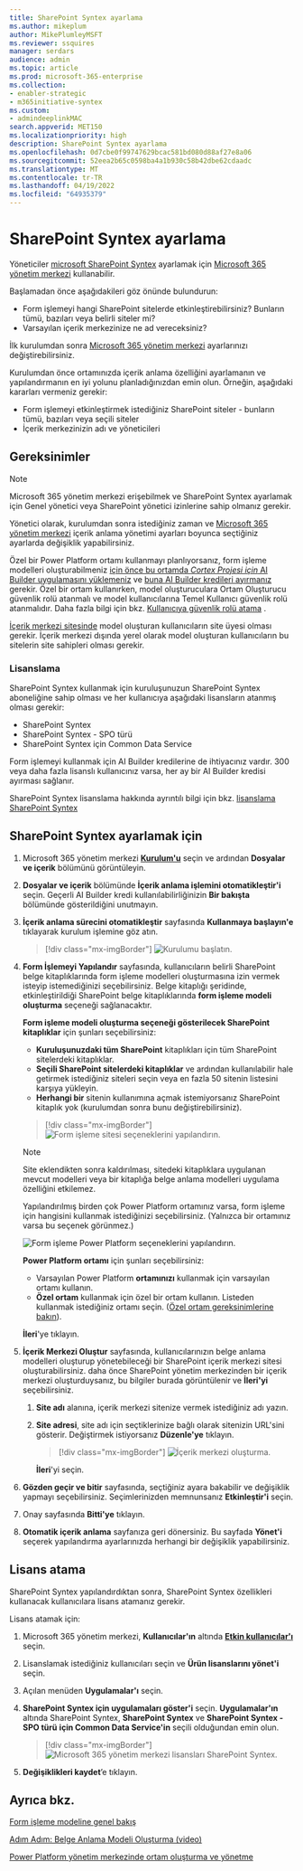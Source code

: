 ```yaml
---
title: SharePoint Syntex ayarlama
ms.author: mikeplum
author: MikePlumleyMSFT
ms.reviewer: ssquires
manager: serdars
audience: admin
ms.topic: article
ms.prod: microsoft-365-enterprise
ms.collection:
- enabler-strategic
- m365initiative-syntex
ms.custom:
- admindeeplinkMAC
search.appverid: MET150
ms.localizationpriority: high
description: SharePoint Syntex ayarlama
ms.openlocfilehash: 0d7cbe0f99747629bcac581bd080d88af27e8a06
ms.sourcegitcommit: 52eea2b65c0598ba4a1b930c58b42dbe62cdaadc
ms.translationtype: MT
ms.contentlocale: tr-TR
ms.lasthandoff: 04/19/2022
ms.locfileid: "64935379"
---
```

# <a name="set-up-sharepoint-syntex"></a>SharePoint Syntex ayarlama

Yöneticiler <a href="https://go.microsoft.com/fwlink/p/?linkid=2024339" target="_blank">microsoft SharePoint Syntex</a> ayarlamak için [Microsoft 365 yönetim merkezi](index.md) kullanabilir. 

Başlamadan önce aşağıdakileri göz önünde bulundurun:

- Form işlemeyi hangi SharePoint sitelerde etkinleştirebilirsiniz? Bunların tümü, bazıları veya belirli siteler mi?
- Varsayılan içerik merkezinize ne ad vereceksiniz?

İlk kurulumdan sonra <a href="https://go.microsoft.com/fwlink/p/?linkid=2024339" target="_blank">Microsoft 365 yönetim merkezi</a> ayarlarınızı değiştirebilirsiniz.

Kurulumdan önce ortamınızda içerik anlama özelliğini ayarlamanın ve yapılandırmanın en iyi yolunu planladığınızdan emin olun. Örneğin, aşağıdaki kararları vermeniz gerekir:

- Form işlemeyi etkinleştirmek istediğiniz SharePoint siteler - bunların tümü, bazıları veya seçili siteler
- İçerik merkezinizin adı ve yöneticileri

## <a name="requirements"></a>Gereksinimler 

> [!NOTE]
> Microsoft 365 yönetim merkezi erişebilmek ve SharePoint Syntex ayarlamak için Genel yönetici veya SharePoint yönetici izinlerine sahip olmanız gerekir.

Yönetici olarak, kurulumdan sonra istediğiniz zaman ve <a href="https://go.microsoft.com/fwlink/p/?linkid=2024339" target="_blank">Microsoft 365 yönetim merkezi</a> içerik anlama yönetimi ayarları boyunca seçtiğiniz ayarlarda değişiklik yapabilirsiniz.

Özel bir Power Platform ortamı kullanmayı planlıyorsanız, form işleme modelleri oluşturabilmeniz [için önce bu ortamda *Cortex Projesi için* AI Builder uygulamasını yüklemeniz](/power-platform/admin/manage-apps#install-an-app-in-the-environment-view) ve [buna AI Builder kredileri ayırmanız](/power-platform/admin/capacity-add-on) gerekir. Özel bir ortam kullanırken, model oluşturuculara Ortam Oluşturucu güvenlik rolü atanmalı ve model kullanıcılarına Temel Kullanıcı güvenlik rolü atanmalıdır. Daha fazla bilgi için bkz. [Kullanıcıya güvenlik rolü atama](/power-platform/admin/assign-security-roles) .

[İçerik merkezi sitesinde](/microsoft-365/contentunderstanding/create-a-content-center) model oluşturan kullanıcıların site üyesi olması gerekir. İçerik merkezi dışında yerel olarak model oluşturan kullanıcıların bu sitelerin site sahipleri olması gerekir.

### <a name="licensing"></a>Lisanslama

SharePoint Syntex kullanmak için kuruluşunuzun SharePoint Syntex aboneliğine sahip olması ve her kullanıcıya aşağıdaki lisansların atanmış olması gerekir:

- SharePoint Syntex
- SharePoint Syntex - SPO türü
- SharePoint Syntex için Common Data Service

Form işlemeyi kullanmak için AI Builder kredilerine de ihtiyacınız vardır. 300 veya daha fazla lisanslı kullanıcınız varsa, her ay bir AI Builder kredisi ayırması sağlanır.

SharePoint Syntex lisanslama hakkında ayrıntılı bilgi için bkz. [lisanslama SharePoint Syntex](syntex-licensing.md)

## <a name="to-set-up-sharepoint-syntex"></a>SharePoint Syntex ayarlamak için

1. Microsoft 365 yönetim merkezi <a href="https://go.microsoft.com/fwlink/p/?linkid=2171997" target="_blank">**Kurulum'u**</a> seçin ve ardından **Dosyalar ve içerik** bölümünü görüntüleyin.

2. **Dosyalar ve içerik** bölümünde **İçerik anlama işlemini otomatikleştir'i** seçin. Geçerli AI Builder kredi kullanılabilirliğinizin **Bir bakışta** bölümünde gösterildiğini unutmayın.<br/>

3. **İçerik anlama sürecini otomatikleştir** sayfasında **Kullanmaya başlayın'e** tıklayarak kurulum işlemine göz atın. <br/>

    > [!div class="mx-imgBorder"]
    > ![Kurulumu başlatın.](../media/content-understanding/admin-content-understanding-get-started.png)</br>

4. **Form İşlemeyi Yapılandır** sayfasında, kullanıcıların belirli SharePoint belge kitaplıklarında form işleme modelleri oluşturmasına izin vermek isteyip istemediğinizi seçebilirsiniz. Belge kitaplığı şeridinde, etkinleştirildiği SharePoint belge kitaplıklarında **form işleme modeli oluşturma** seçeneği sağlanacaktır.
 
     **Form işleme modeli oluşturma seçeneği gösterilecek SharePoint kitaplıklar** için şunları seçebilirsiniz:</br>
      - **Kuruluşunuzdaki tüm SharePoint** kitaplıkları için tüm SharePoint sitelerdeki kitaplıklar.</br>
      - **Seçili SharePoint sitelerdeki kitaplıklar** ve ardından kullanılabilir hale getirmek istediğiniz siteleri seçin veya en fazla 50 sitenin listesini karşıya yükleyin.</br>
      - **Herhangi bir** sitenin kullanımına açmak istemiyorsanız SharePoint kitaplık yok (kurulumdan sonra bunu değiştirebilirsiniz).

   > [!div class="mx-imgBorder"]
   > ![Form işleme sitesi seçeneklerini yapılandırın.](../media/content-understanding/admin-configforms.png)

   > [!Note]
   > Site eklendikten sonra kaldırılması, sitedeki kitaplıklara uygulanan mevcut modelleri veya bir kitaplığa belge anlama modelleri uygulama özelliğini etkilemez. 
    
    Yapılandırılmış birden çok Power Platform ortamınız varsa, form işleme için hangisini kullanmak istediğinizi seçebilirsiniz. (Yalnızca bir ortamınız varsa bu seçenek görünmez.)

    ![Form işleme Power Platform seçeneklerini yapılandırın.](../media/content-understanding/setup-power-platform-env.png)

    **Power Platform ortamı** için şunları seçebilirsiniz:
    - Varsayılan Power Platform **ortamınızı** kullanmak için varsayılan ortamı kullanın.
    - **Özel ortam** kullanmak için özel bir ortam kullanın. Listeden kullanmak istediğiniz ortamı seçin. ([Özel ortam gereksinimlerine bakın](/microsoft-365/contentunderstanding/set-up-content-understanding#requirements)).

    **İleri**'ye tıklayın.

5. **İçerik Merkezi Oluştur** sayfasında, kullanıcılarınızın belge anlama modelleri oluşturup yönetebileceği bir SharePoint içerik merkezi sitesi oluşturabilirsiniz. daha önce SharePoint yönetim merkezinden bir içerik merkezi oluşturduysanız, bu bilgiler burada görüntülenir ve **İleri'yi** seçebilirsiniz.

    1. **Site adı** alanına, içerik merkezi sitenize vermek istediğiniz adı yazın.
    
    1. **Site adresi**, site adı için seçtiklerinize bağlı olarak sitenizin URL'sini gösterir. Değiştirmek istiyorsanız **Düzenle'ye** tıklayın.

       > [!div class="mx-imgBorder"]
       > ![İçerik merkezi oluşturma.](../media/content-understanding/admin-cu-create-cc.png)</br>

       **İleri**'yi seçin.

6. **Gözden geçir ve bitir** sayfasında, seçtiğiniz ayara bakabilir ve değişiklik yapmayı seçebilirsiniz. Seçimlerinizden memnunsanız **Etkinleştir'i** seçin.

7. Onay sayfasında **Bitti'ye** tıklayın.

8. **Otomatik içerik anlama** sayfanıza geri dönersiniz. Bu sayfada **Yönet'i** seçerek yapılandırma ayarlarınızda herhangi bir değişiklik yapabilirsiniz. 

## <a name="assign-licenses"></a>Lisans atama

SharePoint Syntex yapılandırdıktan sonra, SharePoint Syntex özellikleri kullanacak kullanıcılara lisans atamanız gerekir.

Lisans atamak için:

1. Microsoft 365 yönetim merkezi, **Kullanıcılar'ın** altında <a href="https://go.microsoft.com/fwlink/p/?linkid=834822" target="_blank">**Etkin kullanıcılar'ı**</a> seçin.

2. Lisanslamak istediğiniz kullanıcıları seçin ve **Ürün lisanslarını yönet'i** seçin.

3. Açılan menüden **Uygulamalar'ı** seçin.

4. **SharePoint Syntex için uygulamaları göster'i** seçin. **Uygulamalar'ın** altında SharePoint Syntex, **SharePoint Syntex** ve **SharePoint Syntex - SPO türü** **için Common Data Service'in** seçili olduğundan emin olun.

    > [!div class="mx-imgBorder"]
    > ![Microsoft 365 yönetim merkezi lisansları SharePoint Syntex.](../media/content-understanding/sharepoint-syntex-licenses.png)

5. **Değişiklikleri kaydet**’e tıklayın.

## <a name="see-also"></a>Ayrıca bkz.

[Form işleme modeline genel bakış](/ai-builder/form-processing-model-overview)

[Adım Adım: Belge Anlama Modeli Oluşturma (video)](https://www.youtube.com/watch?v=DymSHObD-bg)

[Power Platform yönetim merkezinde ortam oluşturma ve yönetme](/power-platform/admin/create-environment)
